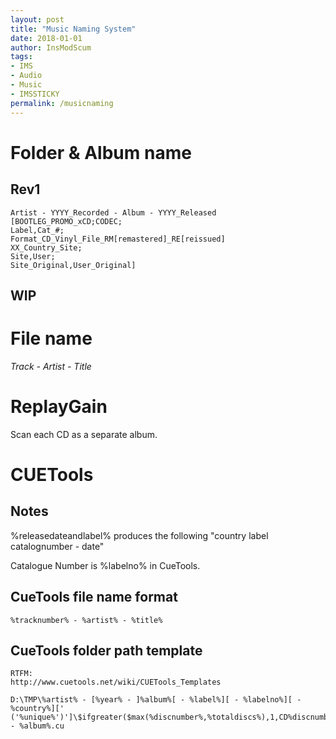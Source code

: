 ```yaml
---
layout: post
title: "Music Naming System"
date: 2018-01-01
author: InsModScum
tags:
- IMS
- Audio
- Music
- IMSSTICKY
permalink: /musicnaming
---
```


# Folder & Album name #

  ## Rev1 ##

    Artist - YYYY_Recorded - Album - YYYY_Released
    [BOOTLEG_PROMO_xCD;CODEC;
    Label,Cat_#;
    Format_CD_Vinyl_File_RM[remastered]_RE[reissued]
    XX_Country_Site;
    Site,User;
    Site_Original,User_Original]

  ## WIP ##

# File name #

  *Track - Artist - Title*

# ReplayGain #

  Scan each CD as a separate album.

# CUETools #

  ## Notes ##

  %releasedateandlabel% produces the following "country label catalognumber - date"

  Catalogue Number is %labelno% in CueTools.

  ## CueTools file name format ##

  ~~~
  %tracknumber% - %artist% - %title%
  ~~~

  ## CueTools folder path template ##

  ~~~
  RTFM:
  http://www.cuetools.net/wiki/CUETools_Templates

  D:\TMP\%artist% - [%year% - ]%album%[ - %label%][ - %labelno%][ - %country%][' ('%unique%')']\$ifgreater($max(%discnumber%,%totaldiscs%),1,CD%discnumber%,)\%artist% - %album%.cu
  ~~~